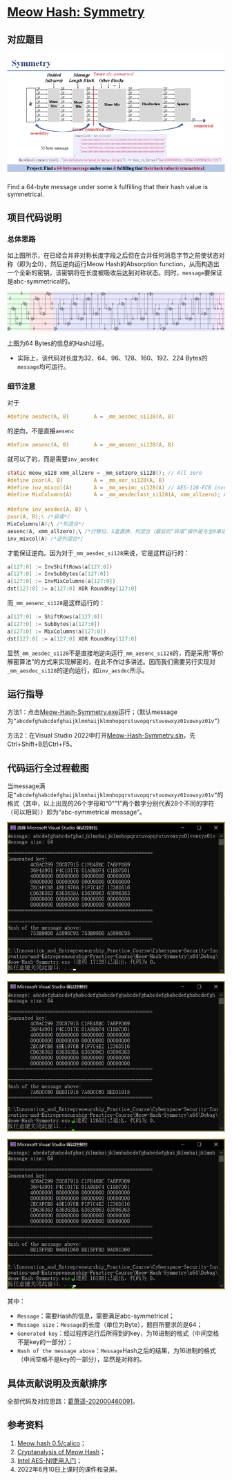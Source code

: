 # [Meow Hash: Symmetry](https://github.com/MaxIkaros/Cyberspace-Security-Innovation-and-Entrepreneurship-Practice-Course/tree/main/Meow-Hash-Symmetry)

## 对应题目

![image-20220725151623889](README/assets/image-20220725151623889.png)

Find a 64-byte message under some *k* fulfilling that their hash value is symmetrical.

## 项目代码说明

### 总体思路

如上图所示，在已经合并非对称长度字段之后但在合并任何消息字节之前使状态对称（即为全0），然后逆向运行Meow Hash的Absorption function，从而构造出一个全新的密钥，该密钥将在长度被吸收后达到对称状态。同时，`message`要保证是abc-symmetrical的。

![image-20220729154238475](README/assets/image-20220729154238475.png)

上图为64 Bytes的信息的Hash过程。

- 实际上，该代码对长度为32、64、96、128、160、192、224 Bytes的`message`均可运行。

### 细节注意

对于

```c
#define aesdec(A, B)        A = _mm_aesdec_si128(A, B)
```

的逆向，不是直接`aesenc`

```c
#define aesenc(A, B)	    A = _mm_aesenc_si128(A, B)
```

就可以了的，而是需要`inv_aesdec`

```c
static meow_u128 xmm_allzero = _mm_setzero_si128(); // All zero
#define pxor(A, B)          A = _mm_xor_si128(A, B)
#define inv_mixcol(A)		A = _mm_aesimc_si128(A) // AES-128-ECB invert mix columns
#define MixColumns(A)		A = _mm_aesdeclast_si128(A, xmm_allzero); A = _mm_aesenc_si128(A, xmm_allzero) // AES-128-ECB mix columns

#define inv_aesdec(A, B) \
pxor(A, B);\ /*异或*/
MixColumns(A);\ /*列混合*/
aesenc(A, xmm_allzero);\ /*行移位、S盒置换、列混合（最后的“异或”操作是与全0串进行的，不改变最终结果）*/
inv_mixcol(A) /*逆列混合*/
```

才能保证逆向。因为对于`_mm_aesdec_si128`来说，它是这样运行的：

```c
a[127:0] := InvShiftRows(a[127:0])
a[127:0] := InvSubBytes(a[127:0])
a[127:0] := InvMixColumns(a[127:0])
dst[127:0] := a[127:0] XOR RoundKey[127:0]
```

而`_mm_aesenc_si128`是这样运行的：

```c
a[127:0] := ShiftRows(a[127:0])
a[127:0] := SubBytes(a[127:0])
a[127:0] := MixColumns(a[127:0])
dst[127:0] := a[127:0] XOR RoundKey[127:0]
```

显然`_mm_aesdec_si128`不是直接地逆向运行`_mm_aesenc_si128`的，而是采用“等价解密算法”的方式来实现解密的，在此不作过多讲述。因而我们需要另行实现对`_mm_aesdec_si128`的逆向运行，如`inv_aesdec`所示。

## 运行指导

方法1：点击[Meow-Hash-Symmetry.exe](Meow-Hash-Symmetry.exe)运行；（默认message为`“abcdefghabcdefghaijklmnhaijklmnhopqrstuvopqrstuvowxyz01vowxyz01v”`）

方法2：在Visual Studio 2022中打开[Meow-Hash-Symmetry.sln](Meow-Hash-Symmetry.sln)，先Ctrl+Shift+B后Ctrl+F5。

## 代码运行全过程截图

当message满足`“abcdefghabcdefghaijklmnhaijklmnhopqrstuvopqrstuvowxyz01vowxyz01v”`的格式（其中，以上出现的26个字母和“0”“1”两个数字分别代表28个不同的字符（可以相同））即为“abc-symmetrical message”。

![image-20220729150327087](README/assets/image-20220729150327087.png)

![image-20220729150743531](README/assets/image-20220729150743531.png)

![image-20220729150807765](README/assets/image-20220729150807765.png)

其中：

- `Message`：需要Hash的信息，需要满足abc-symmetrical；
- `Message size`：`Message`的长度（单位为Byte），题目所要求的是64；
- `Generated key`：经过程序运行后所得到的key，为16进制的格式（中间空格不是key的一部分）；
- `Hash of the message above`：`Message`Hash之后的结果，为16进制的格式（中间空格不是key的一部分），显然是对称的。

## 具体贡献说明及贡献排序

全部代码及对应思路：[葛萧遥-202000460091](https://github.com/MaxIkaros)。

## 参考资料

1. [Meow hash 0.5/calico](https://github.com/cmuratori/meow_hash)；
2. [Cryptanalysis of Meow Hash](https://peter.website/meow-hash-cryptanalysis)；
3. [Intel AES-NI使用入门](https://www.anquanke.com/post/id/260323)；
4. 2022年6月10日上课时的课件和录屏。
